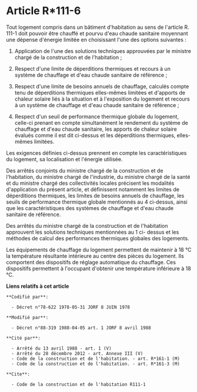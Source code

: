 # Article R*111-6

Tout logement compris dans un bâtiment d'habitation au sens de l'article R. 111-1 doit pouvoir être chauffé et pourvu d'eau
chaude sanitaire moyennant une dépense d'énergie limitée en choisissant l'une des options suivantes :

1. Application de l'une des solutions techniques approuvées par le ministre chargé de la construction et de l'habitation ;

2. Respect d'une limite de déperditions thermiques et recours à un système de chauffage et d'eau chaude sanitaire de
référence ;

3. Respect d'une limite de besoins annuels de chauffage, calculés compte tenu de déperditions thermiques elles-mêmes limitées
et d'apports de chaleur solaire liés à la situation et à l'exposition du logement et recours à un système de chauffage et
d'eau chaude sanitaire de référence ;

4. Respect d'un seuil de performance thermique globale du logement, celle-ci prenant en compte simultanément le rendement du
système de chauffage et d'eau chaude sanitaire, les apports de chaleur solaire évalués comme il est dit ci-dessus et les
déperditions thermiques, elles-mêmes limitées.

Les exigences définies ci-dessus prennent en compte les caractéristiques du logement, sa localisation et l'énergie utilisée.

Des arrêtés conjoints du ministre chargé de la construction et de l'habitation, du ministre chargé de l'industrie, du
ministre chargé de la santé et du ministre chargé des collectivités locales précisent les modalités d'application du présent
article, et définissent notamment les limites de déperditions thermiques, les limites de besoins annuels de chauffage, les
seuils de performance thermique globale mentionnés au 4 ci-dessus, ainsi que les caractéristiques des systèmes de chauffage
et d'eau chaude sanitaire de référence.

Des arrêtés du ministre chargé de la construction et de l'habitation approuvent les solutions techniques mentionnées au 1 ci-
dessus et les méthodes de calcul des performances thermiques globales des logements.

Les équipements de chauffage du logement permettent de maintenir à 18 °C la température résultante intérieure au centre des
pièces du logement. Ils comportent des dispositifs de réglage automatique du chauffage. Ces dispositifs permettent à
l'occupant d'obtenir une température inférieure à 18 °C.

**Liens relatifs à cet article**

	**Codifié par**:

	  - Décret n°78-622 1978-05-31 JORF 8 JUIN 1978

	**Modifié par**:

	  - Décret n°88-319 1988-04-05 art. 1 JORF 8 avril 1988

	**Cité par**:

	  - Arrêté du 13 avril 1988 - art. 1 (V)
	  - Arrêté du 28 décembre 2012 - art. Annexe III (V)
	  - Code de la construction et de l'habitation. - art. R*161-1 (M)
	  - Code de la construction et de l'habitation. - art. R*161-3 (M)

	**Cite**:

	  - Code de la construction et de l'habitation R111-1
